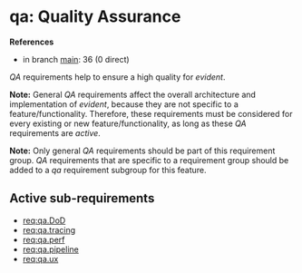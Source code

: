 # qa: Quality Assurance

**References**

- in branch [main](https://github.com/mhatzl/evident/tree/main): 36 (0 direct)

*QA* requirements help to ensure a high quality for *evident*.

**Note:** General *QA* requirements affect the overall architecture and implementation of *evident*, because they are not specific to a feature/functionality. Therefore, these requirements must be considered for every existing or new feature/functionality, as long as these *QA* requirements are *active*.

**Note:** Only general *QA* requirements should be part of this requirement group. *QA* requirements that are specific to a requirement group should be added to a *qa* requirement subgroup for this feature.

## Active sub-requirements

- [req:qa.DoD](5-REQ-qa.DoD)
- [req:qa.tracing](5-REQ-qa.tracing)
- [req:qa.perf](5-REQ-qa.perf)
- [req:qa.pipeline](5-REQ-qa.pipeline)
- [req:qa.ux](5-REQ-qa.ux)
